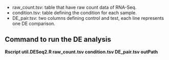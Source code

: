 * raw_count.tsv: table that have raw count data of RNA-Seq.
* condition.tsv: table defining the condition for each sample.
* DE_pair.tsv: two columns defining control and test, each line represents one DE comparison.

Command to run the DE analysis
------------------------------

**Rscript util.DESeq2.R raw_count.tsv condition.tsv DE_pair.tsv outPath**